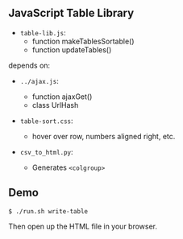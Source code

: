 JavaScript Table Library
------------------------

- `table-lib.js`:
  - function makeTablesSortable()
  - function updateTables()

depends on:

- `../ajax.js`:
  - function ajaxGet()
  - class UrlHash

- `table-sort.css`:
  - hover over row, numbers aligned right, etc.

- `csv_to_html.py`:
  - Generates `<colgroup>`

Demo
----

    $ ./run.sh write-table

Then open up the HTML file in your browser.

